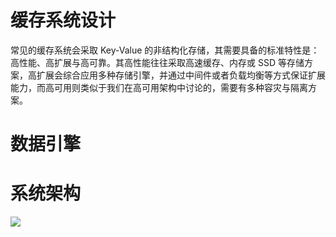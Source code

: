 # 缓存系统设计

常见的缓存系统会采取 Key-Value 的非结构化存储，其需要具备的标准特性是：高性能、高扩展与高可靠。其高性能往往采取高速缓存、内存或 SSD 等存储方案，高扩展会综合应用多种存储引擎，并通过中间件或者负载均衡等方式保证扩展能力，而高可用则类似于我们在高可用架构中讨论的，需要有多种容灾与隔离方案。

# 数据引擎

# 系统架构

![](https://i.postimg.cc/TPLrJ7V9/image.png)

